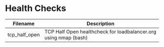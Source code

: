# Health Checks

Filename | Description
 ------ | ------
tcp_half_open | TCP Half Open healthcheck for loadbalancer.org using nmap (bash)
